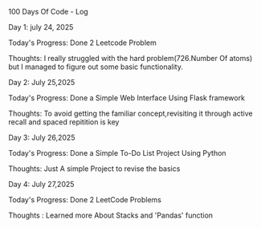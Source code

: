 100 Days Of Code - Log

Day 1: july 24, 2025

Today's Progress: Done 2 Leetcode Problem

Thoughts: I really struggled with the hard problem(726.Number Of atoms) but I managed to figure out some basic functionality.

Day 2: July 25,2025

Today's Progress: Done a Simple Web Interface Using Flask framework

Thoughts: To avoid getting the familiar concept,revisiting it through active recall and spaced repitition is key

Day 3: July 26,2025

Today's Progress: Done a Simple To-Do List Project Using Python

Thoughts: Just A simple Project to revise the basics

Day 4: July 27,2025

Today's Progress: Done 2 LeetCode Problems

Thoughts : Learned more About Stacks and  'Pandas' function 
